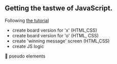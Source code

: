 ## Getting the tastwe of JavaScript.

Following [the tutorial](https://www.youtube.com/watch?v=Y-GkMjUZsmM)

- create board version for 'x' (HTML,CSS)
- create board version for 'o' (HTML, CSS)
- create 'winning message' screen (HTML,CSS)
- create JS logic

💙 pseudo elements
